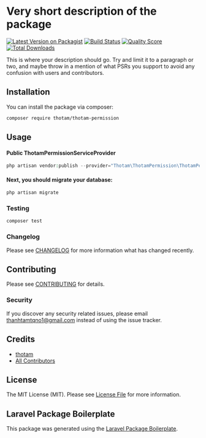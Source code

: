 # Very short description of the package

[![Latest Version on Packagist](https://img.shields.io/packagist/v/thotam/thotam-permission.svg?style=flat-square)](https://packagist.org/packages/thotam/thotam-permission)
[![Build Status](https://img.shields.io/travis/thotam/thotam-permission/master.svg?style=flat-square)](https://travis-ci.org/thotam/thotam-permission)
[![Quality Score](https://img.shields.io/scrutinizer/g/thotam/thotam-permission.svg?style=flat-square)](https://scrutinizer-ci.com/g/thotam/thotam-permission)
[![Total Downloads](https://img.shields.io/packagist/dt/thotam/thotam-permission.svg?style=flat-square)](https://packagist.org/packages/thotam/thotam-permission)

This is where your description should go. Try and limit it to a paragraph or two, and maybe throw in a mention of what PSRs you support to avoid any confusion with users and contributors.

## Installation

You can install the package via composer:

```bash
composer require thotam/thotam-permission
```

## Usage

#### Public ThotamPermissionServiceProvider

```php
php artisan vendor:publish --provider="Thotam\ThotamPermission\ThotamPermissionServiceProvider"
```

#### Next, you should migrate your database:

```php
php artisan migrate
```

### Testing

```bash
composer test
```

### Changelog

Please see [CHANGELOG](CHANGELOG.md) for more information what has changed recently.

## Contributing

Please see [CONTRIBUTING](CONTRIBUTING.md) for details.

### Security

If you discover any security related issues, please email thanhtamtqno1@gmail.com instead of using the issue tracker.

## Credits

-   [thotam](https://github.com/thotam)
-   [All Contributors](../../contributors)

## License

The MIT License (MIT). Please see [License File](LICENSE.md) for more information.

## Laravel Package Boilerplate

This package was generated using the [Laravel Package Boilerplate](https://laravelpackageboilerplate.com).
